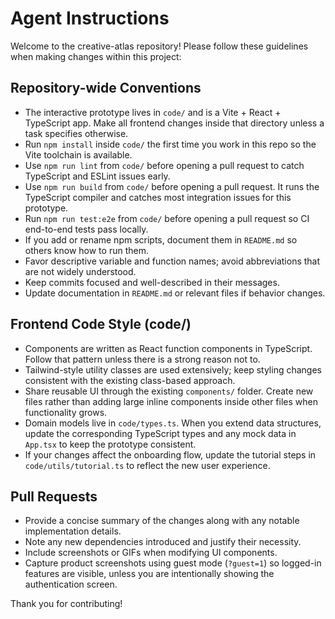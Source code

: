 # Agent Instructions

Welcome to the creative-atlas repository! Please follow these guidelines when making changes within this project:

## Repository-wide Conventions
- The interactive prototype lives in `code/` and is a Vite + React + TypeScript app. Make all frontend changes inside that directory unless a task specifies otherwise.
- Run `npm install` inside `code/` the first time you work in this repo so the Vite toolchain is available.
- Use `npm run lint` from `code/` before opening a pull request to catch TypeScript and ESLint issues early.
- Use `npm run build` from `code/` before opening a pull request. It runs the TypeScript compiler and catches most integration issues for this prototype.
- Run `npm run test:e2e` from `code/` before opening a pull request so CI end-to-end tests pass locally.
- If you add or rename npm scripts, document them in `README.md` so others know how to run them.
- Favor descriptive variable and function names; avoid abbreviations that are not widely understood.
- Keep commits focused and well-described in their messages.
- Update documentation in `README.md` or relevant files if behavior changes.

## Frontend Code Style (code/)
- Components are written as React function components in TypeScript. Follow that pattern unless there is a strong reason not to.
- Tailwind-style utility classes are used extensively; keep styling changes consistent with the existing class-based approach.
- Share reusable UI through the existing `components/` folder. Create new files rather than adding large inline components inside other files when functionality grows.
- Domain models live in `code/types.ts`. When you extend data structures, update the corresponding TypeScript types and any mock data in `App.tsx` to keep the prototype consistent.
- If your changes affect the onboarding flow, update the tutorial steps in `code/utils/tutorial.ts` to reflect the new user experience.

## Pull Requests
- Provide a concise summary of the changes along with any notable implementation details.
- Note any new dependencies introduced and justify their necessity.
- Include screenshots or GIFs when modifying UI components.
- Capture product screenshots using guest mode (`?guest=1`) so logged-in features are visible, unless you are intentionally showing the authentication screen.

Thank you for contributing!
